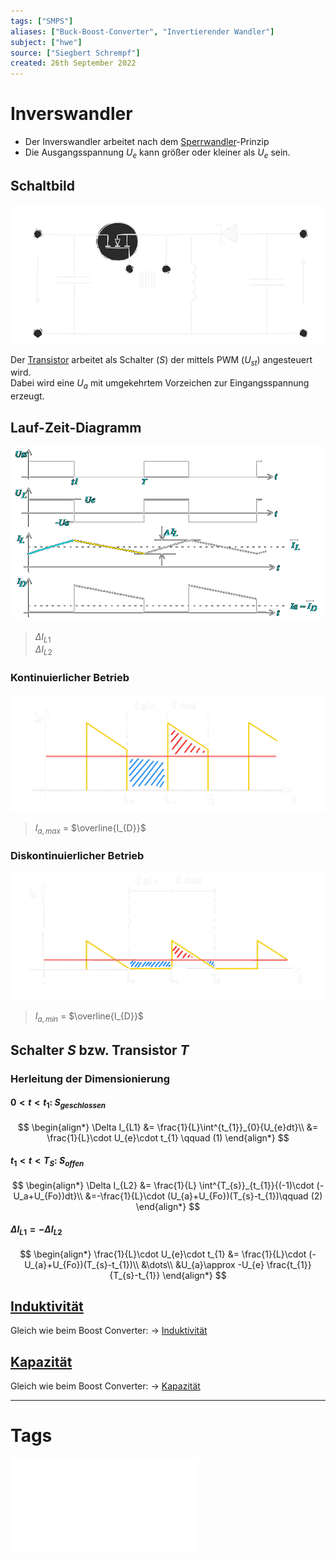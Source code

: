 ```yaml
---
tags: ["SMPS"]
aliases: ["Buck-Boost-Converter", "Invertierender Wandler"]
subject: ["hwe"]
source: ["Siegbert Schrempf"]
created: 26th September 2022
---
```


# Inverswandler

- Der Inverswandler arbeitet nach dem [Sperrwandler](Sperrwandler.md)-Prinzip
- Die Ausgangsspannung $U_{e}$ kann größer oder kleiner als $U_{e}$ sein.

## Schaltbild

![Untitled Diagram](../assets/Untitled%20Diagram.svg)

Der [Transistor](../Halbleiter/{MOC}%20Transistor.md) arbeitet als Schalter ($S$) der mittels PWM ($U_{st}$) angesteuert wird.  
Dabei wird eine $U_{a}$ mit umgekehrtem Vorzeichen zur Eingangsspannung erzeugt.

## Lauf-Zeit-Diagramm

![BuckBoostLZD](../assets/BuckBoostLZD.png)
> $\Delta I_{L1}$  
> $\Delta I_{L2}$ 

### Kontinuierlicher Betrieb

![BuckBoostConID](../assets/BuckBoostConID.png)
> $I_{a,max}$ = $\overline{I_{D}}$ 

### Diskontinuierlicher Betrieb

![BuckBoostDisconID](../assets/BuckBoostDisconID.png)
> $I_{a,min}$ = $\overline{I_{D}}$ 

## Schalter $S$ bzw. Transistor $T$

### Herleitung der Dimensionierung

#### $0<t<t_{1}$: $S_{geschlossen}$

$$
\begin{align*}
\Delta I_{L1} &= \frac{1}{L}\int^{t_{1}}_{0}{U_{e}dt}\\
&= \frac{1}{L}\cdot U_{e}\cdot t_{1} \qquad (1)
\end{align*}
$$

#### $t_{1} < t < T_{S}$: $S_{offen}$

$$
\begin{align*}
\Delta I_{L2} &= \frac{1}{L} \int^{T_{s}}_{t_{1}}{(-1)\cdot (-U_a+U_{Fo})dt}\\
&=-\frac{1}{L}\cdot (U_{a}+U_{Fo})(T_{s}-t_{1})\qquad (2)
\end{align*}
$$

#### $\Delta I_{L1}= -\Delta I_{L2}$

$$
\begin{align*}
\frac{1}{L}\cdot U_{e}\cdot t_{1} &= \frac{1}{L}\cdot (-U_{a}+U_{Fo})(T_{s}-t_{1})\\
&\dots\\
&U_{a}\approx -U_{e} \frac{t_{1}}{T_{s}-t_{1}} 
\end{align*}
$$

## [Induktivität](../Induktivitäten.md)

Gleich wie beim Boost Converter: $\rightarrow$ [Induktivität](Boost%20Converter.md#[Induktivität](../Induktivitäten.md))

## [Kapazität](../Kapazität.md)

Gleich wie beim Boost Converter: $\rightarrow$ [Kapazität](Boost%20Converter.md#[Kapazität](../Kapazität.md))

---

# Tags

![Schaltnetzteile_Schmidt-Walter](../assets/pdf/Schaltnetzteile_Schmidt-Walter.pdf)